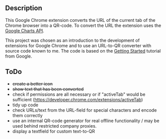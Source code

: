 ## Description
This Google Chrome extension converts the URL of the current tab of the Chrome browser into a QR-code. To convert the URL the extension uses the [Google Charts API](https://developers.google.com/chart/interactive/docs/reference).

This project was chosen as an introduction to the development of extensions for Google Chrome and to use an URL-to-QR converter with source code known to me. The code is based on the [Getting Started](https://developer.chrome.com/extensions/getstarted) tutorial from Google.

## ToDo
- ~~create a better icon~~
- ~~show text that has been converted~~
- check if permissions are all necessary or if "activeTab" would be sufficient (https://developer.chrome.com/extensions/activeTab)
- tidy up code
- check URLs/text from the URL-field for special characters and encode them correctly
- use an internal QR-code generator for real offline functionality / may be used behind restricted company proxies.
- display a textfield for custom text-to-QR
